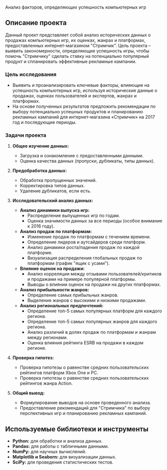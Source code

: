 Анализ факторов, определяющих успешность компьютерных игр

## Описание проекта

Данный проект представляет собой анализ исторических данных о продажах компьютерных игр, их оценках, жанрах и платформах, предоставленных интернет-магазином "Стримчик". Цель проекта – выявить закономерности, определяющие успешность игры, чтобы помочь "Стримчику" сделать ставку на потенциально популярный продукт и спланировать эффективные рекламные кампании.

### Цель исследования

*   Выявить и проанализировать ключевые факторы, влияющие на успешность компьютерных игр, используя исторические данные о продажах, оценках пользователей и экспертов, жанрах и платформах.
*   На основе полученных результатов предложить рекомендации по выбору потенциально успешных продуктов и планированию рекламных кампаний для интернет-магазина «Стримчик» на 2017 год и последующие периоды.

### Задачи проекта

1.  **Общее изучение данных:**
    *   Загрузка и ознакомление с предоставленными данными.
    *   Оценка качества данных (пропуски, дубликаты, типы данных).

2.  **Предобработка данных:**
    *   Обработка пропущенных значений.
    *   Корректировка типов данных.
    *   Удаление дубликатов, если есть.

3.  **Исследовательский анализ данных:**
    *   **Анализ динамики выпуска игр:**
        *   Распределение выпущенных игр по годам.
        *   Оценка значимости данных за все периоды (особое внимание к 2016 году).
    *   **Анализ продаж по платформам:**
        *   Изменение продаж по платформам с течением времени.
        *   Определение лидеров и аутсайдеров среди платформ.
        *   Анализ динамики роста/падения продаж по каждой платформе.
        *   Визуализация распределения глобальных продаж по платформам (график "ящик с усами").
    *   **Влияние оценок на продажи:**
        *   Анализ корреляции между отзывами пользователей/критиков и продажами на примере популярной платформы.
        *   Выводы о влиянии оценок на продажи на других платформах.
    *   **Анализ прибыльности жанров:**
        *   Определение самых прибыльных жанров.
        *   Выделение жанров с высокими и низкими продажами.
    *   **Анализ региональных предпочтений:**
        *   Определение топ-5 самых популярных платформ для каждого региона.
        *   Определение топ-5 самых популярных жанров для каждого региона.
        *   Анализ различий в долях продаж по платформам и жанрам между регионами.
        *   Оценка влияния рейтинга ESRB на продажи в каждом регионе.

4.  **Проверка гипотез:**
    *   Проверка гипотезы о равенстве средних пользовательских рейтингов платформ Xbox One и PC.
    *   Проверка гипотезы о равенстве средних пользовательских рейтингов жанра Action.

5.  **Общий вывод:**
    *   Формулирование выводов на основе проведенного анализа.
    *   Предоставление рекомендаций для "Стримчика" по выбору перспективных игр и планированию рекламных кампаний.

## Используемые библиотеки и инструменты

*   **Python:** для обработки и анализа данных.
*   **Pandas:** для работы с табличными данными.
*   **NumPy:** для научных вычислений.
*   **Matplotlib и Seaborn:** для визуализации данных.
*   **SciPy:** для проведения статистических тестов.

